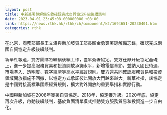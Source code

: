 ```yaml
---
layout: post
title: 中新簽署諒解備忘錄確認完成自貿協定升級後續談判
date: 2023-04-01 23:45:08.000000000 +08:00
link: https://news.rthk.hk/rthk/ch/component/k2/1694651-20230401.htm
categories: rthk
---
```


在北京，商務部部長王文濤與新加坡貿工部長顏金勇簽署諒解備忘錄，確認完成兩國自貿協定升級後續談判。

新華社報道，雙方團隊將繼續後續工作，盡早簽署協定。雙方在原升級協定基礎上，進一步提高服務貿易和投資開放承諾水平，新增電信章節，並納入國民待遇、市場準入、透明度、數字經濟等高水平經貿規則。雙方還共同確認服務貿易和投資領域開放措施不回撤，以協定方式承諾彼此開放大門越來越大。新華社指，該協定是中國對接高標準國際經貿規則，擴大對外開放的重要舉措和實際行動。

中國與新加坡在2008年簽署自貿協定。2018年，協定獲升級。2020年底，協定再次升級，啟動後續談判，基於負面清單模式推動雙方服務貿易和投資進一步自由化。

